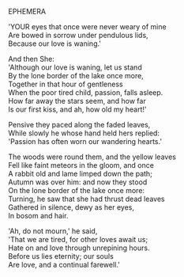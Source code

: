 EPHEMERA  
  
'YOUR eyes that once were never weary of mine  
Are bowed in sorrow under pendulous lids,  
Because our love is waning.'  
  
And then She:  
'Although our love is waning, let us stand  
By the lone border of the lake once more,  
Together in that hour of gentleness  
When the poor tired child, passion, falls asleep.  
How far away the stars seem, and how far  
Is our first kiss, and ah, how old my heart!'  
  
Pensive they paced along the faded leaves,  
While slowly he whose hand held hers replied:  
'Passion has often worn our wandering hearts.'  
  
The woods were round them, and the yellow leaves  
Fell like faint meteors in the gloom, and once  
A rabbit old and lame limped down the path;  
Autumn was over him:  and now they stood  
On the lone border of the lake once more:  
Turning, he saw that she had thrust dead leaves  
Gathered in silence, dewy as her eyes,  
In bosom and hair.  
  
'Ah, do not mourn,' he said,  
'That we are tired, for other loves await us;  
Hate on and love through unrepining hours.  
Before us lies eternity; our souls  
Are love, and a continual farewell.'  
